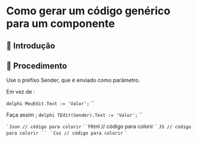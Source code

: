 # Como gerar um código genérico para um componente 

## 🚀 Introdução

## 🔧 Procedimento

Use o prefixo Sender, que é enviado como parâmetro.

Em vez de :

`` delphi
MeuEdit.Text := 'Valor';
`` ``

Faça assim ;
`` delphi
TEdit(Sender).Text := 'Valor';
`` ``

`` `Json
   // código para colorir
`` `
`` `Html
   // código para colorir
`` `
`` `JS
   // código para colorir
`` `
`` `Css
   // código para colorir
`` `

 
